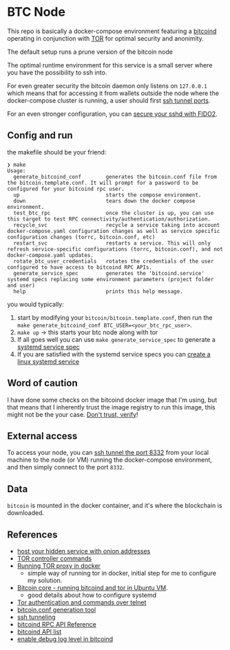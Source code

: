 # BTC Node

This repo is basically a docker-compose environment featuring a 
[bitcoind](https://bitcoin.org/en/full-node#other-linux-daemon) operating in conjunction 
with [TOR](https://wiki.archlinux.org/title/tor)
for optimal security and anonimity. 

The default setup runs a prune version of the bitcoin node  

The optimal runtime environment for this service is a small server where you have the 
possibility to ssh into. 

For even greater security the bitcoin daemon only listens on `127.0.0.1` which means that 
for accessing it from wallets outside the node where the docker-compose cluster is running,
a user should first [ssh tunnel ports](https://linuxize.com/post/how-to-setup-ssh-tunneling/).

For an even stronger configuration, you can 
[secure your sshd with FIDO2](https://developers.yubico.com/SSH/Securing_SSH_with_FIDO2.html). 

## Config and run

the makefile should be your friend:

```shell
❯ make
Usage:
  generate_bitcoind_conf        generates the bitcoin.conf file from the bitcoin.template.conf. It will prompt for a password to be configured for your bitcoind rpc user.
  up                            starts the compose environment.
  down                          tears down the docker compose environment.
  test_btc_rpc                  once the cluster is up, you can use this target to test RPC connectivity/authentication/authorization.
  recycle_svc                   recycle a service taking into account docker-compose.yaml configuration changes as well as service specific configuration changes (torrc, bitcoin.conf, etc)
  restart_svc                   restarts a service. This will only refresh service-specific configurations (torrc, bitcoin.conf), and not docker-compose.yaml updates.
  rotate_btc_user_credentials   rotates the credentials of the user configured to have access to bitcoind RPC APIs.
  generate_service_spec         generates the 'bitcoind.service' systemd specs replacing some environment parameters (project folder and user) 
  help                          prints this help message.
```

you would typically:

1. start by modifying your `bitcoin/bitcoin.template.conf`, then run the `make generate_bitcoind_conf BTC_USER=<your_btc_rpc_user>`.
2. `make up` -> this starts your btc node along with tor
3. If all goes well you can use `make generate_service_spec` to generate a 
  [systemd service spec](https://www.freedesktop.org/software/systemd/man/systemd.service.html)
4. If you are satisfied with the systemd service specs you can 
[create a linux systemd service](https://medium.com/@benmorel/creating-a-linux-service-with-systemd-611b5c8b91d6)

## Word of caution

I have done some checks on the bitcoind docker image that I'm using, but that means that I inherently trust the image registry
to run this image, this might not be the your case. [Don't trust, verify](https://thebitcoinmanual.com/btc-culture/glossary/dont-trust-verify/)!

## External access

To access your node, you can [ssh tunnel the port 8332](https://linuxize.com/post/how-to-setup-ssh-tunneling/) from
your local machine to the node (or VM) running the docker-compose environment, and then simply connect to the port
`8332`.

## Data

`bitcoin` is mounted in the docker container, and it's where the blockchain is downloaded.

## References

* [host your hidden service with onion addresses](https://null-byte.wonderhowto.com/how-to/host-your-own-tor-hidden-service-with-custom-onion-address-0180159/)
* [TOR controller commands](https://stem.torproject.org/api/control.html#stem.control.Controller)
* [Running TOR proxy in docker](https://dev.to/nabarun/running-tor-proxy-with-docker-56n9)
    * simple way of running tor in docker, initial step for me to configure my solution.
* [Bitcoin core - running bitcoind and tor in Ubuntu VM](https://www.youtube.com/watch?v=fx_mLXISrfM&t=1599s). 
    * good details about how to configure systemd
* [Tor authentication and commands over telnet](https://gist.github.com/ndsamuelson/3c83f38ae470c82ff87d2653af11716b)
* [bitcoin.conf generation tool](https://jlopp.github.io/bitcoin-core-config-generator/)
* [ssh tunneling](https://linuxize.com/post/how-to-setup-ssh-tunneling/)
* [bitcoind RPC API Reference](https://developer.bitcoin.org/reference/rpc/)
* [bitcoind API list](https://en.bitcoin.it/wiki/Original_Bitcoin_client/API_calls_list)
* [enable debug log level in bitcoind](https://bitcoin.stackexchange.com/questions/66892/what-are-the-debug-categories)

